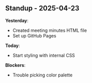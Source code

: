 ## Standup - 2025-04-23

**Yesterday**:
- Created meeting minutes HTML file
- Set up GitHub Pages

**Today**:
- Start styling with internal CSS

**Blockers**:
- Trouble picking color palette

